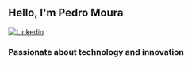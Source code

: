 ## Hello, I'm Pedro Moura

[![Linkedin](https://img.shields.io/badge/LinkedIn-0077B5?style=for-the-badge&logo=linkedin&logoColor=white/)](https://www.linkedin.com/in/pedro-ciriaco-moura/)

### Passionate about technology and innovation